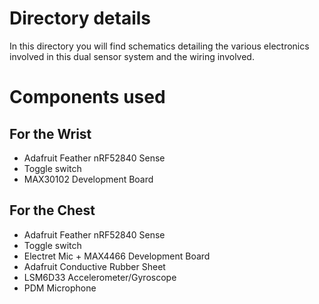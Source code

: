 # Directory details
In this directory you will find schematics detailing the various electronics involved in this dual sensor system and the wiring involved.

# Components used

## For the Wrist
- Adafruit Feather nRF52840 Sense
- Toggle switch
- MAX30102 Development Board

## For the Chest
- Adafruit Feather nRF52840 Sense
- Toggle switch
- Electret Mic + MAX4466 Development Board
- Adafruit Conductive Rubber Sheet
- LSM6D33 Accelerometer/Gyroscope
- PDM Microphone
